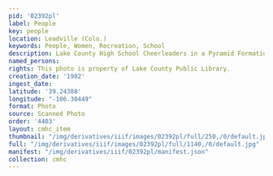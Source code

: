 ```yaml
---
pid: '02392pl'
label: People
key: people
location: Leadville (Colo.)
keywords: People, Women, Recreation, School
description: Lake County High School Cheerleaders in a Pyramid Formation
named_persons: 
rights: This photo is property of Lake County Public Library.
creation_date: '1982'
ingest_date: 
latitude: '39.24388'
longitude: "-106.30449"
format: Photo
source: Scanned Photo
order: '4403'
layout: cmhc_item
thumbnail: "/img/derivatives/iiif/images/02392pl/full/250,/0/default.jpg"
full: "/img/derivatives/iiif/images/02392pl/full/1140,/0/default.jpg"
manifest: "/img/derivatives/iiif/02392pl/manifest.json"
collection: cmhc
---
```

